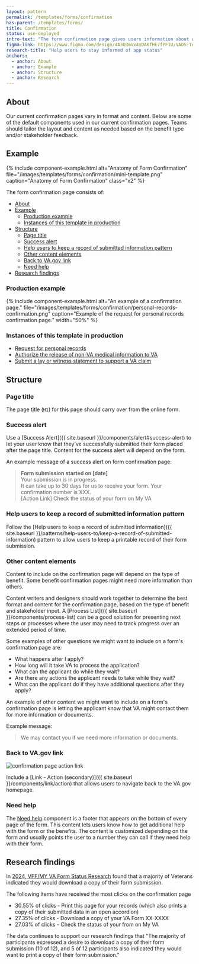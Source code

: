 ```yaml
---
layout: pattern
permalink: /templates/forms/confirmation
has-parent: /templates/forms/
title: Confirmation
status: use-deployed
intro-text: "The form confirmation page gives users information about what they can expect after they submit an online application. This page also provides users with a summary of the benefit they applied for, a confirmation number, and the date they submitted their claim."
figma-link: https://www.figma.com/design/4A3O3mVx4xDAKfHE7fPF1U/VADS-Templates%2C-Patterns%2C-and-Forms?node-id=2988-66786&t=1fh2gr46l2FEHw8n-1
research-title: "Help users to stay informed of app status"
anchors:
  - anchor: About
  - anchor: Example
  - anchor: Structure
  - anchor: Research
---
```


## About

Our current confirmation pages vary in format and content. Below are some of the default components used in our current confirmation pages. Teams should tailor the layout and content as needed based on the benefit type and/or stakeholder feedback.

## Example

{% include component-example.html alt="Anatomy of Form Confirmation" file="/images/templates/forms/confirmation/mini-template.png" caption="Anatomy of Form Confirmation" class="x2" %}

The form confirmation page consists of:

- [About](#about)
- [Example](#example)
  - [Production example](#production-example)
  - [Instances of this template in production](#instances-of-this-template-in-production)
- [Structure](#structure)
  - [Page title](#page-title)
  - [Success alert](#success-alert)
  - [Help users to keep a record of submitted information pattern](#help-users-to-keep-a-record-of-submitted-information-pattern)
  - [Other content elements](#other-content-elements)
  - [Back to VA.gov link](#back-to-vagov-link)
  - [Need help](#need-help)
- [Research findings](#research-findings)

### Production example

{% include component-example.html alt="An example of a confirmation page." file="/images/templates/forms/confirmation/personal-records-confirmation.png" caption="Example of the request for personal records confirmation page." width="50%" %}

### Instances of this template in production

* [Request for personal records](https://www.va.gov/records/request-personal-records-form-20-10206/)
* [Authorize the release of non-VA medical information to VA](https://www.va.gov/supporting-forms-for-claims/release-information-to-va-form-21-4142/)
* [Submit a lay or witness statement to support a VA claim](https://www.va.gov/supporting-forms-for-claims/lay-witness-statement-form-21-10210/)

## Structure

### Page title

The page title (`H1`) for this page should carry over from the online form.

### Success alert

Use a [Success Alert]({{ site.baseurl }}/components/alert#success-alert) to let your user know that they’ve successfully submitted their form placed after the page title. Content for the success alert will depend on the form.

An example message of a success alert on form confirmation page:

> **Form submission started on [date]**  
Your submission is in progress.  
It can take up to 30 days for us to receive your form. Your confirmation number is XXX.  
[Action Link] Check the status of your form on My VA

### Help users to keep a record of submitted information pattern

Follow the [Help users to keep a record of submitted information]({{ site.baseurl }}/patterns/help-users-to/keep-a-record-of-submitted-information) pattern to allow users to keep a printable record of their form submission.

### Other content elements

Content to include on the confirmation page will depend on the type of benefit. Some benefit confirmation pages might need more information than others.

Content writers and designers should work together to determine the best format and content for the confirmation page, based on the type of benefit and stakeholder input. A [Process List]({{ site.baseurl }}/components/process-list) can be a good solution for presenting next steps or processes where the user may need to track progress over an extended period of time.

Some examples of other questions we might want to include on a form's confirmation page are:

- What happens after I apply?
- How long will it take VA to process the application?
- What can the applicant do while they wait?
- Are there any actions the applicant needs to take while they wait?
- What can the applicant do if they have additional questions after they apply?

An example of other content we might want to include on a form's confirmation page is letting the applicant know that VA might contact them for more information or documents.

Example message:

>We may contact you if we need more information or documents.

### Back to VA.gov link

![confirmation page action link]({{site.baseurl}}/images/templates/forms/confirmation/secondary-action-link.png)

 Include a [Link - Action (secondary)]({{ site.baseurl }}/components/link/action) that allows users to navigate back to the VA.gov homepage. 

### Need help

The [Need help]({{site.baseurl}}/components/form/need-help) component is a footer that appears on the bottom of every page of the form. This content lets users know how to get additional help with the form or the benefits. The content is customized depending on the form and usually points the user to a number they can call if they need help with their form.

## Research findings

In [2024, VFF/MY VA Form Status Research](https://github.com/department-of-veterans-affairs/VA.gov-team-forms/blob/main/Product/2024-05%20VFF%20and%20My%20VA%20Form%20Submission%20Research/Research/Research%20Findings%20for%202024-05%20VFF%20and%20My%20VA%20Form%20Submission%20Research%20Study.md) found that a majority of Veterans indicated they would download a copy of their form submission.

The following items have received the most clicks on the confirmation page
- 30.55% of clicks - Print this page for your records (which also prints a copy of their submitted data in an open accordion)
- 27.35% of clicks - Download a copy of your VA Form XX-XXXX
- 27.03% of clicks - Check the status of your from on My VA

The data continues to support our research findings that "The majority of participants expressed a desire to download a copy of their form submission (10 of 12), and 5 of 12 participants also indicated they would want to print a copy of their form submission."